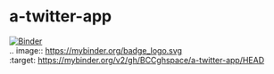 # a-twitter-app
[![Binder](https://mybinder.org/badge_logo.svg)](https://mybinder.org/v2/gh/BCCghspace/a-twitter-app/HEAD)  
.. image:: https://mybinder.org/badge_logo.svg  
 :target: https://mybinder.org/v2/gh/BCCghspace/a-twitter-app/HEAD  
